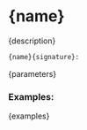 # <a id="{id}">{name}</a>

{description}

```python
{name}{signature}: 
```
{parameters}

### Examples:
{examples}